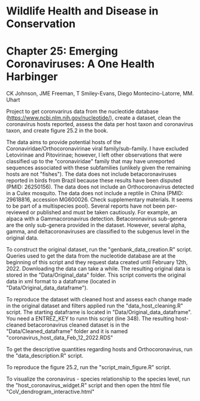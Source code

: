 # Wildlife Health and Disease in Conservation
# Chapter 25: Emerging Coronaviruses: A One Health Harbinger
CK Johnson, JME Freeman,
T Smiley-Evans, Diego Montecino-Latorre,
MM. Uhart

Project to get coronvarirus data from the nucleotide database (https://www.ncbi.nlm.nih.gov/nucleotide/), create a dataset, clean the coronavirus hosts reported, assess the data per host taxon and coronavirus taxon, and create figure 25.2 in the book.

The data aims to provide potential hosts of the Coronaviridae/Orthocoronavirinae viral family/sub-family. I have excluded Letovirinae and Pitovirinae; however, I left other observations that were classified up to the "coronaviridae" family that may have unreported sequences associated with these subfamilies (unlikely given the remaining hosts are not "fishes").
The data does not include betacoronaviruses reported in birds from Brazil because these results have been disputed (PMID: 26250156).
The data does not include an Orthocoronavirus detected in a Culex mosquito.
The data does not include a reptile in China (PMID: 29618816, accession MG600026. Check supplementary materials. It seems to be part of a multispecies pool).
Several reports have not been per-reviewed or published and must be taken cautiously. For example, an alpaca with a Gammacoronavirus detection.
Betacoronavirus sub-genera are the only sub-genera provided in the dataset. However, several alpha, gamma, and deltacoronaviruses are classified to the subgenus level in the original data.

To construct the original dataset, run the "genbank_data_creation.R" script. Queries used to get the data from the nucleotide database are at the beginning of this script and they request data created until February 12th, 2022. Downloading the data can take a while. The resulting original data is stored in the "Data/Original_data" folder. This script converts the original data in xml format to a dataframe (located in "Data/Original_data_dataframe"). 

To reproduce the dataset with cleaned host and assess each change made in the original dataset and filters applied run the "data_host_cleaning.R" script. The starting dataframe is located in "Data/Original_data_dataframe". You need a ENTREZ_KEY to runn this script (line 348). The resulting host-cleaned betacoronavirus cleaned dataset is in the "Data/Cleaned_dataframe" folder and it is named "coronavirus_host_data_Feb_12_2022.RDS"

To get the descriptive quantities regarding hosts and Orthocoronavirus, run the "data_description.R" script.

To reproduce the figure 25.2, run the "script_main_figure.R" script.

To visualize the coronavirus - species relationship to the species level, run the "host_coronavirus_widget.R" script and then open the html file "CoV_dendrogram_interactive.html"
